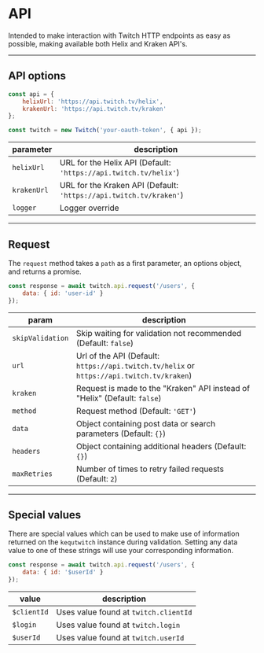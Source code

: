 # API

Intended to make interaction with Twitch HTTP endpoints as easy as possible, making available both Helix and Kraken API's.

---
## API options

```javascript
const api = {
    helixUrl: 'https://api.twitch.tv/helix',
    krakenUrl: 'https://api.twitch.tv/kraken'
};

const twitch = new Twitch('your-oauth-token', { api });
```

| parameter | description |
| - | - |
| `helixUrl` | URL for the Helix API (Default: `'https://api.twitch.tv/helix'`) |
| `krakenUrl` | URL for the Kraken API (Default: `'https://api.twitch.tv/kraken'`) |
| `logger` | Logger override |

---
## Request

The `request` method takes a `path` as a first parameter, an options object, and returns a promise.

```javascript
const response = await twitch.api.request('/users', {
    data: { id: 'user-id' }
});
```

| param | description |
| - | - |
| `skipValidation` | Skip waiting for validation not recommended (Default: `false`) |
| `url` | Url of the API (Default: ``https://api.twitch.tv/helix`` or ``https://api.twitch.tv/kraken``) |
| `kraken` | Request is made to the "Kraken" API instead of "Helix" (Default: `false`) |
| `method` | Request method (Default: `'GET'`) |
| `data` | Object containing post data or search parameters (Default: `{}`) |
| `headers` | Object containing additional headers (Default: `{}`) |
| `maxRetries` | Number of times to retry failed requests (Default: `2`) |

---
## Special values

There are special values which can be used to make use of information returned on the `kequtwitch` instance during validation. Setting any data value to one of these strings will use your corresponding information.

```javascript
const response = await twitch.api.request('/users', {
    data: { id: '$userId' }
});
```

| value | description |
| - | - |
| `$clientId` | Uses value found at `twitch.clientId` |
| `$login` | Uses value found at `twitch.login` |
| `$userId` | Uses value found at `twitch.userId` |
